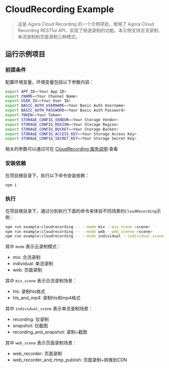 # CloudRecording Example

> 这是 Agora Cloud Recording 的一个示例项目，使用了 Agora Cloud Recording RESTful API，实现了频道录制的功能。本示例支持合流录制、单流录制和页面录制三种模式。

## 运行示例项目

### 前提条件

配置环境变量，环境变量包括以下参数内容：

```bash
export APP_ID=<Your App ID>
export CNAME=<Your Channel Name>
export USER_ID=<Your User ID>
export BASIC_AUTH_USERNAME=<Your Basic Auth Username>
export BASIC_AUTH_PASSWORD=<Your Basic Auth Password>
export TOKEN=<Your Token>
export STORAGE_CONFIG_VENDOR=<Your Storage Vendor>
export STORAGE_CONFIG_REGION=<Your Storage Region>
export STORAGE_CONFIG_BUCKET=<Your Storage Bucket>
export STORAGE_CONFIG_ACCESS_KEY=<Your Storage Access Key>
export STORAGE_CONFIG_SECRET_KEY=<Your Storage Secret Key>
```

相关的参数可以通过可在 [CloudRecording 服务说明](../../src/services/cloudrecording/README.md) 查看

### 安装依赖

在项目根目录下，执行以下命令安装依赖：

```bash
npm i
```

### 执行

在项目根目录下，通过分别执行下面的命令来体验不同场景的`CloudRecording`示例：

```bash
npm run example:cloudrecording -- --mode mix --mix_scene <scene>
npm run example:cloudrecording -- --mode web --web_scenne <scene>
npm run example:cloudrecording -- --mode individual --individual_scene <scene>
```

其中 `mode` 表示云录制模式：

* mix: 合流录制
* individual: 单流录制
* web: 页面录制

其中 `mix_scene` 表示合流录制场景：

* hls: 录制hls格式
* hls_and_mp4: 录制hls和mp4格式

其中 `individual_scene` 表示单流录制场景：

* recording: 仅录制
* snapshot: 仅截图
* recording_and_snapshot: 录制+截图

其中 `web_scene` 表示页面录制场景：

* web_recorder: 页面录制
* web_recorder_and_rtmp_publish: 页面录制+转推到CDN
